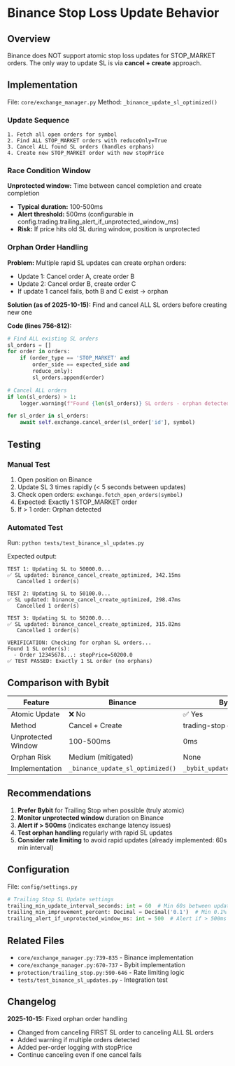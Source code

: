 # Binance Stop Loss Update Behavior

## Overview

Binance does NOT support atomic stop loss updates for STOP_MARKET orders.
The only way to update SL is via **cancel + create** approach.

## Implementation

File: `core/exchange_manager.py`
Method: `_binance_update_sl_optimized()`

### Update Sequence

```
1. Fetch all open orders for symbol
2. Find ALL STOP_MARKET orders with reduceOnly=True
3. Cancel ALL found SL orders (handles orphans)
4. Create new STOP_MARKET order with new stopPrice
```

### Race Condition Window

**Unprotected window:** Time between cancel completion and create completion

- **Typical duration:** 100-500ms
- **Alert threshold:** 500ms (configurable in config.trading.trailing_alert_if_unprotected_window_ms)
- **Risk:** If price hits old SL during window, position is unprotected

### Orphan Order Handling

**Problem:** Multiple rapid SL updates can create orphan orders:
- Update 1: Cancel order A, create order B
- Update 2: Cancel order B, create order C
- If update 1 cancel fails, both B and C exist → orphan

**Solution (as of 2025-10-15):** Find and cancel ALL SL orders before creating new one

**Code (lines 756-812):**
```python
# Find ALL existing SL orders
sl_orders = []
for order in orders:
    if (order_type == 'STOP_MARKET' and
        order_side == expected_side and
        reduce_only):
        sl_orders.append(order)

# Cancel ALL orders
if len(sl_orders) > 1:
    logger.warning(f"Found {len(sl_orders)} SL orders - orphan detected!")

for sl_order in sl_orders:
    await self.exchange.cancel_order(sl_order['id'], symbol)
```

## Testing

### Manual Test

1. Open position on Binance
2. Update SL 3 times rapidly (< 5 seconds between updates)
3. Check open orders: `exchange.fetch_open_orders(symbol)`
4. Expected: Exactly 1 STOP_MARKET order
5. If > 1 order: Orphan detected

### Automated Test

Run: `python tests/test_binance_sl_updates.py`

Expected output:
```
TEST 1: Updating SL to 50000.0...
✅ SL updated: binance_cancel_create_optimized, 342.15ms
   Cancelled 1 order(s)

TEST 2: Updating SL to 50100.0...
✅ SL updated: binance_cancel_create_optimized, 298.47ms
   Cancelled 1 order(s)

TEST 3: Updating SL to 50200.0...
✅ SL updated: binance_cancel_create_optimized, 315.82ms
   Cancelled 1 order(s)

VERIFICATION: Checking for orphan SL orders...
Found 1 SL order(s):
  - Order 12345678...: stopPrice=50200.0
✅ TEST PASSED: Exactly 1 SL order (no orphans)
```

## Comparison with Bybit

| Feature | Binance | Bybit |
|---------|---------|-------|
| Atomic Update | ❌ No | ✅ Yes |
| Method | Cancel + Create | trading-stop endpoint |
| Unprotected Window | 100-500ms | 0ms |
| Orphan Risk | Medium (mitigated) | None |
| Implementation | `_binance_update_sl_optimized()` | `_bybit_update_sl_atomic()` |

## Recommendations

1. **Prefer Bybit** for Trailing Stop when possible (truly atomic)
2. **Monitor unprotected window** duration on Binance
3. **Alert if > 500ms** (indicates exchange latency issues)
4. **Test orphan handling** regularly with rapid SL updates
5. **Consider rate limiting** to avoid rapid updates (already implemented: 60s min interval)

## Configuration

File: `config/settings.py`

```python
# Trailing Stop SL Update settings
trailing_min_update_interval_seconds: int = 60  # Min 60s between updates
trailing_min_improvement_percent: Decimal = Decimal('0.1')  # Min 0.1% improvement
trailing_alert_if_unprotected_window_ms: int = 500  # Alert if > 500ms
```

## Related Files

- `core/exchange_manager.py:739-835` - Binance implementation
- `core/exchange_manager.py:670-737` - Bybit implementation
- `protection/trailing_stop.py:590-646` - Rate limiting logic
- `tests/test_binance_sl_updates.py` - Integration test

## Changelog

**2025-10-15:** Fixed orphan order handling
- Changed from canceling FIRST SL order to canceling ALL SL orders
- Added warning if multiple orders detected
- Added per-order logging with stopPrice
- Continue canceling even if one cancel fails
